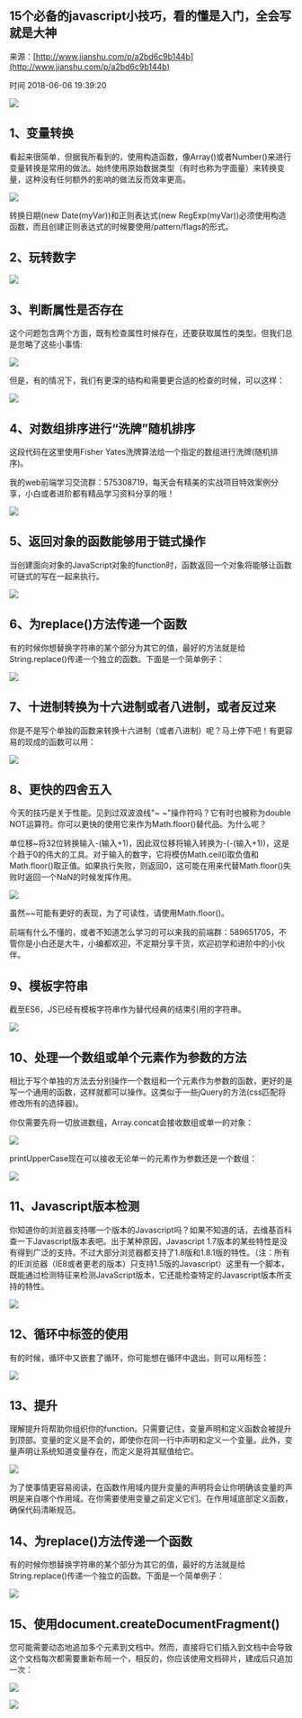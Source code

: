 ## 15个必备的javascript小技巧，看的懂是入门，全会写就是大神

来源：[http://www.jianshu.com/p/a2bd6c9b144b](http://www.jianshu.com/p/a2bd6c9b144b)

时间 2018-06-06 19:39:20

 
![][0]
 
## 1、变量转换
 
看起来很简单，但据我所看到的，使用构造函数，像Array()或者Number()来进行变量转换是常用的做法。始终使用原始数据类型（有时也称为字面量）来转换变量，这种没有任何额外的影响的做法反而效率更高。
 
![][1]
 
转换日期(new Date(myVar))和正则表达式(new RegExp(myVar))必须使用构造函数，而且创建正则表达式的时候要使用/pattern/flags的形式。
 
## 2、玩转数字
 
![][2]
 
## 3、判断属性是否存在
 
这个问题包含两个方面，既有检查属性时候存在，还要获取属性的类型。但我们总是忽略了这些小事情:
 
![][3]
 
但是，有的情况下，我们有更深的结构和需要更合适的检查的时候，可以这样：
 
![][4]
 
## 4、对数组排序进行“洗牌”随机排序
 
这段代码在这里使用Fisher Yates洗牌算法给一个指定的数组进行洗牌(随机排序)。
 
我的web前端学习交流群：575308719，每天会有精美的实战项目特效案例分享，小白或者进阶都有精品学习资料分享的哦！
 
![][5]
 
## 5、返回对象的函数能够用于链式操作
 
当创建面向对象的JavaScript对象的function时，函数返回一个对象将能够让函数可链式的写在一起来执行。
 
![][6]
 
## 6、为replace()方法传递一个函数
 
有的时候你想替换字符串的某个部分为其它的值，最好的方法就是给String.replace()传递一个独立的函数。下面是一个简单例子：
 
![][7]
 
## 7、十进制转换为十六进制或者八进制，或者反过来
 
你是不是写个单独的函数来转换十六进制（或者八进制）呢？马上停下吧！有更容易的现成的函数可以用：
 
![][8]
 
## 8、更快的四舍五入
 
今天的技巧是关于性能。见到过双波浪线"~ ~"操作符吗？它有时也被称为double NOT运算符。你可以更快的使用它来作为Math.floor()替代品。为什么呢？
 
单位移~将32位转换输入-(输入+1)，因此双位移将输入转换为-(-(输入+1))，这是个趋于0的伟大的工具。对于输入的数字，它将模仿Math.ceil()取负值和Math.floor()取正值。如果执行失败，则返回0，这可能在用来代替Math.floor()失败时返回一个NaN的时候发挥作用。
 
![][9]
 
虽然~~可能有更好的表现，为了可读性，请使用Math.floor()。
 
前端有什么不懂的，或者不知道怎么学习的可以来我的前端群：589651705，不管你是小白还是大牛，小编都欢迎，不定期分享干货，欢迎初学和进阶中的小伙伴。
 
## 9、模板字符串
 
截至ES6，JS已经有模板字符串作为替代经典的结束引用的字符串。
 
![][10]
 
## 10、处理一个数组或单个元素作为参数的方法
 
相比于写个单独的方法去分别操作一个数组和一个元素作为参数的函数，更好的是写一个通用的函数，这样就都可以操作。这类似于一些jQuery的方法(css匹配将修改所有的选择器)。
 
你仅需要先将一切放进数组，Array.concat会接收数组或单一的对象：
 
![][11]
 
printUpperCase现在可以接收无论单一的元素作为参数还是一个数组：
 
![][12]
 
## 11、Javascript版本检测
 
你知道你的浏览器支持哪一个版本的Javascript吗？如果不知道的话，去维基百科查一下Javascript版本表吧。出于某种原因，Javascript 1.7版本的某些特性是没有得到广泛的支持。不过大部分浏览器都支持了1.8版和1.8.1版的特性。（注：所有的IE浏览器（IE8或者更老的版本）只支持1.5版的Javascript）这里有一个脚本，既能通过检测特征来检测JavaScript版本，它还能检查特定的Javascript版本所支持的特性。
 
![][13]
 
## 12、循环中标签的使用
 
有的时候，循环中又嵌套了循环，你可能想在循环中退出，则可以用标签：
 
![][14]
 
## 13、提升
 
理解提升将帮助你组织你的function。只需要记住，变量声明和定义函数会被提升到顶部。变量的定义是不会的，即使你在同一行中声明和定义一个变量。此外，变量声明让系统知道变量存在，而定义是将其赋值给它。
 
![][15]
 
为了使事情更容易阅读，在函数作用域内提升变量的声明将会让你明确该变量的声明是来自哪个作用域。在你需要使用变量之前定义它们。在作用域底部定义函数，确保代码清晰规范。
 
## 14、为replace()方法传递一个函数
 
有的时候你想替换字符串的某个部分为其它的值，最好的方法就是给String.replace()传递一个独立的函数。下面是一个简单例子：
 
![][16]
 
## 15、使用document.createDocumentFragment()
 
您可能需要动态地追加多个元素到文档中。然而，直接将它们插入到文档中会导致这个文档每次都需要重新布局一个，相反的，你应该使用文档碎片，建成后只追加一次：
 
![][17]
 
![][18]
 


[0]: https://img2.tuicool.com/bINbmuY.jpg 
[1]: https://img2.tuicool.com/UbI36jm.jpg 
[2]: https://img2.tuicool.com/QnMjyuy.jpg 
[3]: https://img1.tuicool.com/maY7nmf.jpg 
[4]: https://img2.tuicool.com/j6RJBvz.jpg 
[5]: https://img2.tuicool.com/NvYrMvJ.jpg 
[6]: https://img0.tuicool.com/RVvaQzN.jpg 
[7]: https://img0.tuicool.com/i6nUNvq.jpg 
[8]: https://img1.tuicool.com/UNjQBb3.jpg 
[9]: https://img0.tuicool.com/eI3ABjY.jpg 
[10]: https://img2.tuicool.com/V7jiyiU.jpg 
[11]: https://img2.tuicool.com/VZzua2i.jpg 
[12]: https://img0.tuicool.com/bqArIru.jpg 
[13]: https://img2.tuicool.com/NfiqYrQ.jpg 
[14]: https://img1.tuicool.com/JBnIzyn.jpg 
[15]: https://img1.tuicool.com/N32MVzR.jpg 
[16]: https://img2.tuicool.com/yUjaqqZ.jpg 
[17]: https://img2.tuicool.com/MZ3AZbY.jpg 
[18]: https://img0.tuicool.com/R7Z36n3.jpg 